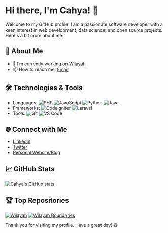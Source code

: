 # Hi there, I'm Cahya! 👋

Welcome to my GitHub profile! I am a passionate software developer with a keen interest in web development, data science, and open source projects. Here's a bit more about me:

## 🚀 About Me
- 🔭 I’m currently working on [Wilayah](https://github.com/cahyadsn/wilayah)
- 📫 How to reach me: [Email](mailto:cahyadsn@gmail.com)

## 🛠️ Technologies & Tools
- Languages: ![PHP](https://img.shields.io/badge/-Php-333333?style=flat&logo=php) ![JavaScript](https://img.shields.io/badge/-JavaScript-333333?style=flat&logo=javascript)
![Python](https://img.shields.io/badge/-Python-333333?style=flat&logo=python) ![Java](https://img.shields.io/badge/-Java-333333?style=flat&logo=java)
- Frameworks: ![Codeigniter](https://img.shields.io/badge/-Codeigniter-333333?style=flat&logo=codeigniter) ![Laravel](https://img.shields.io/badge/-Laravel-333333?style=flat&logo=laravel)
- Tools: ![Git](https://img.shields.io/badge/-Git-333333?style=flat&logo=git) ![VS Code](https://img.shields.io/badge/-VS%20Code-333333?style=flat&logo=visual-studio-code)

## 🌐 Connect with Me
- [LinkedIn](https://linkedin.com/in/cahyadsn)
- [Twitter](https://twitter.com/cahyadsn)
- [Personal Website/Blog](https://cahyadsn.com)

## 📈 GitHub Stats
![Cahya's GitHub stats](https://github-readme-stats.vercel.app/api?username=cahyadsn&show_icons=true&theme=radical)

## 🏆 Top Repositories
[![Wilayah](https://github-readme-stats.vercel.app/api/pin/?username=cahyadsn&repo=wilayah&theme=radical)](https://github.com/cahyadsn/wilayah)
[![Wilayah Boundaries](https://github-readme-stats.vercel.app/api/pin/?username=cahyadsn&repo=wilayah_boundaries&theme=radical)](https://github.com/cahyadsn/wilayah_boundaries)

Thank you for visiting my profile. Have a great day! 😄
